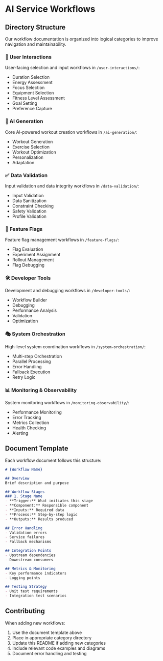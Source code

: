 # AI Service Workflows

## Directory Structure

Our workflow documentation is organized into logical categories to improve navigation and maintainability.

### 📱 User Interactions
User-facing selection and input workflows in `/user-interactions/`:
- Duration Selection
- Energy Assessment
- Focus Selection
- Equipment Selection
- Fitness Level Assessment
- Goal Setting
- Preference Capture

### 🤖 AI Generation
Core AI-powered workout creation workflows in `/ai-generation/`:
- Workout Generation
- Exercise Selection
- Workout Optimization
- Personalization
- Adaptation

### ✅ Data Validation
Input validation and data integrity workflows in `/data-validation/`:
- Input Validation
- Data Sanitization
- Constraint Checking
- Safety Validation
- Profile Validation

### 🚦 Feature Flags
Feature flag management workflows in `/feature-flags/`:
- Flag Evaluation
- Experiment Assignment
- Rollout Management
- Flag Debugging

### 🛠️ Developer Tools
Development and debugging workflows in `/developer-tools/`:
- Workflow Builder
- Debugging
- Performance Analysis
- Validation
- Optimization

### 🎭 System Orchestration
High-level system coordination workflows in `/system-orchestration/`:
- Multi-step Orchestration
- Parallel Processing
- Error Handling
- Fallback Execution
- Retry Logic

### 📊 Monitoring & Observability
System monitoring workflows in `/monitoring-observability/`:
- Performance Monitoring
- Error Tracking
- Metrics Collection
- Health Checking
- Alerting

## Document Template

Each workflow document follows this structure:

```markdown
# {Workflow Name}

## Overview
Brief description and purpose

## Workflow Stages
### 1. Stage Name
- **Trigger:** What initiates this stage
- **Component:** Responsible component
- **Inputs:** Required data
- **Process:** Step-by-step logic
- **Outputs:** Results produced

## Error Handling
- Validation errors
- Service failures
- Fallback mechanisms

## Integration Points
- Upstream dependencies
- Downstream consumers

## Metrics & Monitoring
- Key performance indicators
- Logging points

## Testing Strategy
- Unit test requirements
- Integration test scenarios
```

## Contributing

When adding new workflows:
1. Use the document template above
2. Place in appropriate category directory
3. Update this README if adding new categories
4. Include relevant code examples and diagrams
5. Document error handling and testing 
